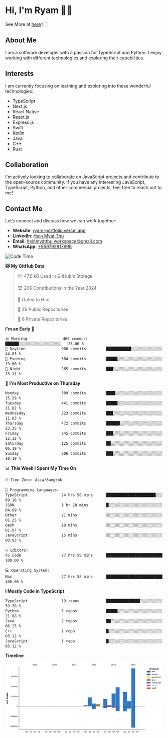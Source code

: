 # Hi, I'm Ryam 👋🏻
See More at [here](https://ryam-portfolio.vercel.app)👇🏻

## About Me
I am a software developer with a passion for TypeScript and Python. I enjoy working with different technologies and exploring their capabilities.

## Interests
I am currently focusing on learning and exploring into these wonderful technologies:
- TypeScript
- Next.js
- React Native
- React.js
- Express.js
- Swift
- Kotlin
- Java
- C++
- Rust

## Collaboration
I'm actively looking to collaborate on JavaScript projects and contribute to the open-source community. If you have any interesting JavaScript, TypeScript, Python, and other commercial projects, feel free to reach out to me!

## Contact Me
Let’s connect and discuss how we can work together:
- **Website**: [ryam-portfolio.vercel.app](https://ryam-portfolio.vercel.app)
- **LinkedIn**: [Hein Myat Thu](https://www.linkedin.com/in/heinmyatthu/)
- **Email**: [heinmyatthu.workspace@gmail.com](mailto:heinmyatthu.workspace@gmail.com)
- **WhatsApp**: [+959792817996](https://wa.me/959792817996)

<!--START_SECTION:waka-->
![Code Time](http://img.shields.io/badge/Code%20Time-89%20hrs%2029%20mins-blue)

**🐱 My GitHub Data** 

> 📦 47.0 kB Used in GitHub's Storage 
 > 
> 🏆 206 Contributions in the Year 2024
 > 
> 💼 Opted to Hire
 > 
> 📜 26 Public Repositories 
 > 
> 🔑 6 Private Repositories 
 > 
**I'm an Early 🐤** 

```text
🌞 Morning                466 commits         ██████░░░░░░░░░░░░░░░░░░░   23.06 % 
🌆 Daytime                906 commits         ███████████░░░░░░░░░░░░░░   44.83 % 
🌃 Evening                384 commits         █████░░░░░░░░░░░░░░░░░░░░   19.00 % 
🌙 Night                  265 commits         ███░░░░░░░░░░░░░░░░░░░░░░   13.11 % 
```
📅 **I'm Most Productive on Thursday** 

```text
Monday                   309 commits         ████░░░░░░░░░░░░░░░░░░░░░   15.29 % 
Tuesday                  441 commits         █████░░░░░░░░░░░░░░░░░░░░   21.82 % 
Wednesday                223 commits         ███░░░░░░░░░░░░░░░░░░░░░░   11.03 % 
Thursday                 472 commits         ██████░░░░░░░░░░░░░░░░░░░   23.35 % 
Friday                   245 commits         ███░░░░░░░░░░░░░░░░░░░░░░   12.12 % 
Saturday                 125 commits         ██░░░░░░░░░░░░░░░░░░░░░░░   06.19 % 
Sunday                   206 commits         ███░░░░░░░░░░░░░░░░░░░░░░   10.19 % 
```


📊 **This Week I Spent My Time On** 

```text
🕑︎ Time Zone: Asia/Bangkok

💬 Programming Languages: 
TypeScript               24 hrs 56 mins      ██████████████████████░░░   89.18 % 
JSON                     1 hr 18 mins        █░░░░░░░░░░░░░░░░░░░░░░░░   04.69 % 
Other                    21 mins             ░░░░░░░░░░░░░░░░░░░░░░░░░   01.25 % 
Bash                     18 mins             ░░░░░░░░░░░░░░░░░░░░░░░░░   01.07 % 
JavaScript               15 mins             ░░░░░░░░░░░░░░░░░░░░░░░░░   00.93 % 

🔥 Editors: 
VS Code                  27 hrs 58 mins      █████████████████████████   100.00 % 

💻 Operating System: 
Mac                      27 hrs 58 mins      █████████████████████████   100.00 % 
```

**I Mostly Code in TypeScript** 

```text
TypeScript               19 repos            ███████████████░░░░░░░░░░   59.38 % 
Python                   7 repos             █████░░░░░░░░░░░░░░░░░░░░   21.88 % 
Java                     2 repos             ██░░░░░░░░░░░░░░░░░░░░░░░   06.25 % 
C++                      1 repo              █░░░░░░░░░░░░░░░░░░░░░░░░   03.12 % 
JavaScript               1 repo              █░░░░░░░░░░░░░░░░░░░░░░░░   03.12 % 
```



**Timeline**

![Lines of Code chart](https://raw.githubusercontent.com/4cc3ssX/4cc3ssX/main/assets/bar_graph.png)


<!--END_SECTION:waka-->

<!---
4cc3ssX/4cc3ssX is a ✨ special ✨ repository because its `README.md` (this file) appears on your GitHub profile.
You can click the Preview link to take a look at your changes.
--->

